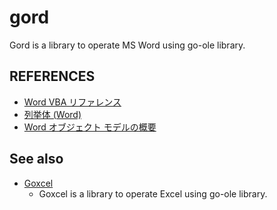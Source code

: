 # gord
Gord is a library to operate MS Word using go-ole library.

## REFERENCES

- [Word VBA リファレンス](https://learn.microsoft.com/ja-jp/office/vba/api/overview/word)
- [列挙体 (Word)](https://learn.microsoft.com/ja-jp/office/vba/api/word(enumerations))
- [Word オブジェクト モデルの概要](https://learn.microsoft.com/ja-jp/visualstudio/vsto/word-object-model-overview?view=vs-2022&tabs=csharp)

## See also

- [Goxcel](https://github.com/devlights/goxcel)
  - Goxcel is a library to operate Excel using go-ole library.
